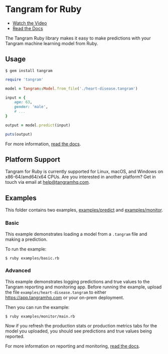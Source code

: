 # Tangram for Ruby

- [Watch the Video](https://www.tangramhq.com)
- [Read the Docs](https://www.tangramhq.com/docs)

The Tangram Ruby library makes it easy to make predictions with your Tangram machine learning model from Ruby.

## Usage

```
$ gem install tangram
```

```ruby
require 'tangram'

model = Tangram::Model.from_file('./heart-disease.tangram')

input = {
	age: 63,
	gender: 'male',
	# ...
}

output = model.predict(input)

puts(output)
```

For more information, [read the docs](https://www.tangramhq.com/docs).

## Platform Support

Tangram for Ruby is currently supported for Linux, macOS, and Windows on x86-64/amd64/x64 CPUs. Are you interested in another platform? Get in touch via email at help@tangramhq.com.

## Examples

This folder contains two examples, [examples/predict]([examples/predict]) and [examples/monitor](examples/monitor).

### Basic

This example demonstrates loading a model from a `.tangram` file and making a prediction.

To run the example:

```
$ ruby examples/basic.rb
```

### Advanced

This example demonstrates logging predictions and true values to the Tangram reporting and monitoring app. Before running the example, upload the file `examples/heart-disease.tangram` to either https://app.tangramhq.com or your on-prem deployment.

Then you can run the example:

```
$ ruby examples/monitor/main.rb
```

Now if you refresh the production stats or production metrics tabs for the model you uploaded, you should see predictions and true values being reported.

For more information on reporting and monitoring, [read the docs](https://www.tangramhq.com/docs).
